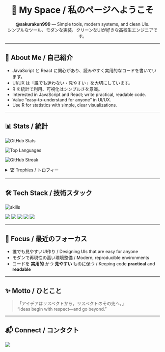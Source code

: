 <!-- =========================
    🌸 Welcome / ようこそ
========================= -->
<div align="center">
  <h1>🌸 My Space / 私のページへようこそ</h1>
  <p>
    <strong>@sakurakun999</strong> — Simple tools, modern systems, and clean UIs.<br />
    シンプルなツール、モダンな実装、クリーンなUIが好きな高校生エンジニアです。
  </p>
</div>

---

## 👋 About Me / 自己紹介
- JavaScript と React に関心があり、読みやすく実用的なコードを書いています。  
- UI/UX は「誰でも迷わない・見やすい」を大切にしています。  
- R を統計で利用、可視化はシンプルさを意識。  
- Interested in JavaScript and React; write practical, readable code.  
- Value “easy-to-understand for anyone” in UI/UX.  
- Use R for statistics with simple, clear visualizations.

---

## 📊 Stats / 統計
<!-- GitHub Stats -->
<img
  src="https://github-readme-stats.vercel.app/api?username=sakurakun999&show_icons=true&rank_icon=github&theme=transparent"
  alt="GitHub Stats"
/>

<!-- Top Languages -->
<img
  src="https://github-readme-stats.vercel.app/api/top-langs/?username=sakurakun999&layout=compact&theme=transparent"
  alt="Top Languages"
/>

<!-- Streak -->
<img
  src="https://github-readme-streak-stats.herokuapp.com/?user=sakurakun999&theme=transparent"
  alt="GitHub Streak"
/>

<!-- Trophy (minimal, collapsible) -->
<details>
  <summary>🏆 Trophies / トロフィー</summary>
  <img src="https://github-profile-trophy.vercel.app/?username=sakurakun999&theme=onedark&margin-w=6&margin-h=6" alt="Trophies"/>
</details>

---

## 🛠 Tech Stack / 技術スタック
<!-- Skill Icons (simple, unified height) -->
<p>
  <img src="https://skillicons.dev/icons?i=js,react,html,css,r&perline=10" alt="skills" />
</p>

<!-- Optional Shields (compact & flat) -->
<p>
  <img src="https://img.shields.io/badge/JavaScript-ES2023-323330?logo=javascript&logoColor=F7DF1E&style=flat" />
  <img src="https://img.shields.io/badge/React-18-20232a?logo=react&logoColor=61DAFB&style=flat" />
  <img src="https://img.shields.io/badge/HTML5-Semantic-20232a?logo=html5&logoColor=E34F26&style=flat" />
  <img src="https://img.shields.io/badge/CSS3-Modern%20Layout-20232a?logo=css3&logoColor=1572B6&style=flat" />
  <img src="https://img.shields.io/badge/R-Statistics-20232a?logo=r&logoColor=75AADB&style=flat" />
</p>

---

## 🎯 Focus / 最近のフォーカス
- 誰でも見やすいUI作り / Designing UIs that are easy for anyone  
- モダンで再現性の高い環境整備 / Modern, reproducible environments  
- コードを <strong>実用的</strong> かつ <strong>見やすい</strong> ものに保つ / Keeping code <strong>practical</strong> and <strong>readable</strong>  

---

## ✨ Motto / ひとこと
> 「アイデアはリスペクトから。リスペクトのその先へ。」  
> “Ideas begin with respect—and go beyond.”

---

## 📬 Connect / コンタクト
<p>
  <a href="https://github.com/sakurakun999">
    <img src="https://img.shields.io/badge/GitHub-@sakurakun999-181717?logo=github&style=flat" />
  </a>
  <!-- ほかにZennやQiita等があれば追記 -->
</p>

